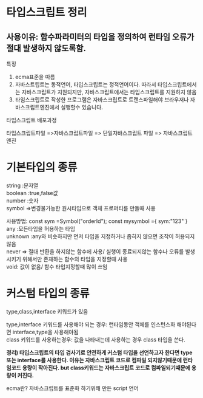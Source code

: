 # 타입스크립트 정리

## 사용이유: 함수파라미터의 타입을 정의하여 런타임 오류가 절대 발생하지 않도록함.

특징

1. ecma표준을 따름
2. 자바스트립트는 동적언어, 타입스크립트는 정적언어이다. 따라서 타입스크립트에서는 자바스크립트가 지원되지만,
   자바스크립트에서는 타입스크립트를 지원하지 않음
3. 타임스크립트로 작성한 프로그램은 자바스크립트로 트랜스파일해야 브라우저나 자바스크립트엔진에서 실행할수 있습니다.

타입스크립트 배포과정

타입스크립트파일 =>자바스크립트파일 => 단일자바스크립트 파일 => 자바스크립트엔진

# 기본타입의 종류

string :문자열 <br/>
boolean :true,false값<br/>
number :숫자<br/>
symbol =>변경불가능한 원시타입으로 객체 프로퍼티를 만들때 사용<br/>

사용방법:
const sym =Symbol("orderId");
const mysymbol ={
sym:"123"
}
<br/>
any :모든타입을 허용하는 타입<br/>
unknown :any와 비슷하지만 먼저 타입을 지정하거나 좁히지 않으면 조작이 허용되지않음<br/>
never => 절대 반환을 하지않는 함수에 사용/ 실행이 종료되지않는 함수나 오류를 발생시키기 위해서만 존재하는 함수의 타입을 지정할때 사용<br/>
void: 값이 없음/ 함수 타입지정할때 많이 쓰임<br/>

# 커스텀 타입의 종류 <br/>

type,class,interface 키워드가 있음<br/>

type,interface 키워드를 사용해야 되는 경우: 런타임동안 객체를 인스턴스화 해야된다면 interface,type을 사용해야됨<br/>
class 키워드를 사용하는경우: 값을 나타내는데 사용하는 경우 class 타입을 쓴다.<br/>

**정리) 타입스크립트의 타입 검사기로 안전하게 커스텀 타입을 선언하고자 한다면 type또는 interface를 사용한다.
이유는 자바스크립트 코드로 컴파일 되지않기때문에 런타임코드 용량이 작아진다.
but class키워드는 자바스크립트 코드로 컴파일되기때문에 용량이 커진다.**

ecma란? 자바스크립트를 표준화 하기위해 만든 script 언어
